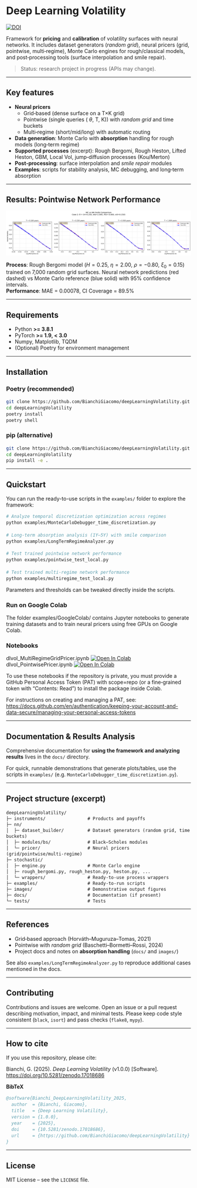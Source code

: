 # Deep Learning Volatility
[![DOI](https://zenodo.org/badge/DOI/10.5281/zenodo.17018686.svg)](https://doi.org/10.5281/zenodo.17018686)


Framework for **pricing** and **calibration** of volatility surfaces with neural networks.
It includes dataset generators (*random grid*), neural pricers (grid, pointwise, multi‑regime),
Monte Carlo engines for rough/classical models, and post‑processing tools (surface interpolation and smile repair).

> Status: research project in progress (APIs may change).

---

## Key features

- **Neural pricers**
  - Grid‑based (dense surface on a T×K grid)
  - Pointwise (single queries (	$\theta$, T, K)) with *random grid* and time buckets
  - Multi‑regime (short/mid/long) with automatic routing
- **Data generation**: Monte Carlo with **absorption** handling for rough models (long‑term regime)
- **Supported processes** (excerpt): Rough Bergomi, Rough Heston, Lifted Heston, GBM, Local Vol, jump‑diffusion processes (Kou/Merton)
- **Post‑processing**: surface interpolation and *smile repair* modules
- **Examples**: scripts for stability analysis, MC debugging, and long‑term absorption

---

## Results: Pointwise Network Performance

<img src="images/pointwise_case2_comparison.png" width="800">

**Process**: Rough Bergomi model ($H=0.25$, $\eta=2.00$, $\rho=-0.80$, $\xi_0=0.15$) trained on 7,000 random grid surfaces. Neural network predictions (red dashed) vs Monte Carlo reference (blue solid) with 95% confidence intervals.  
**Performance**: MAE = 0.00078, CI Coverage = 89.5%

---

## Requirements

- Python **>= 3.8.1**
- PyTorch **>= 1.9, < 3.0**
- Numpy, Matplotlib, TQDM
- (Optional) Poetry for environment management

---

## Installation

### Poetry (recommended)
```bash
git clone https://github.com/BianchiGiacomo/deepLearningVolatility.git
cd deepLearningVolatility
poetry install
poetry shell
```

### pip (alternative)
```bash
git clone https://github.com/BianchiGiacomo/deepLearningVolatility.git
cd deepLearningVolatility
pip install -e .
```

---

## Quickstart

You can run the ready-to-use scripts in the `examples/` folder to explore the framework:

```bash
# Analyze temporal discretization optimization across regimes
python examples/MonteCarloDebugger_time_discretization.py

# Long-term absorption analysis (1Y–5Y) with smile comparison
python examples/LongTermRegimeAnalyzer.py

# Test trained pointwise network performance
python examples/pointwise_test_local.py

# Test trained multi-regime network performance  
python examples/multiregime_test_local.py
```

Parameters and thresholds can be tweaked directly inside the scripts.

### Run on Google Colab

The folder examples/GoogleColab/ contains Jupyter notebooks to generate training datasets and to train neural pricers using free GPUs on Google Colab.

### Notebooks

dlvol_MultiRegimeGridPricer.ipynb [![Open In Colab](https://colab.research.google.com/assets/colab-badge.svg)](https://colab.research.google.com/github/BianchiGiacomo/deepLearningVolatility/blob/main/examples/GoogleColab/dlvol_MultiRegimeGridPricer.ipynb)
dlvol_PointwisePricer.ipynb [![Open In Colab](https://colab.research.google.com/assets/colab-badge.svg)](https://colab.research.google.com/github/BianchiGiacomo/deepLearningVolatility/blob/main/examples/GoogleColab/dlvol_PointwisePricer.ipynb)

To use these notebooks if the repository is private, you must provide a GitHub Personal Access Token (PAT) with scope=repo (or a fine‑grained token with “Contents: Read”) to install the package inside Colab.

For instructions on creating and managing a PAT, see:
https://docs.github.com/en/authentication/keeping-your-account-and-data-secure/managing-your-personal-access-tokens


---

## Documentation & Results Analysis

Comprehensive documentation for **using the framework and analyzing results** lives in the `docs/` directory.

For quick, runnable demonstrations that generate plots/tables, use the scripts in `examples/` (e.g. `MonteCarloDebugger_time_discretization.py`).

---

## Project structure (excerpt)

```
deepLearningVolatility/
├─ instruments/                # Products and payoffs
├─ nn/
│  ├─ dataset_builder/         # Dataset generators (random grid, time buckets)
│  ├─ modules/bs/              # Black–Scholes modules
│  └─ pricer/                  # Neural pricers (grid/pointwise/multi‑regime)
├─ stochastic/
│  ├─ engine.py                # Monte Carlo engine
│  ├─ rough_bergomi.py, rough_heston.py, heston.py, ...
│  └─ wrappers/                # Ready‑to‑use process wrappers
├─ examples/                   # Ready‑to‑run scripts
├─ images/                     # Demonstrative output figures
├─ docs/                       # Documentation (if present)
└─ tests/                      # Tests
```

---

## References

- Grid‑based approach (Horváth–Muguruza–Tomas, 2021)
- Pointwise with *random grid* (Baschetti–Bormetti–Rossi, 2024)
- Project docs and notes on **absorption handling** (`docs/` and `images/`)

See also `examples/LongTermRegimeAnalyzer.py` to reproduce additional cases mentioned in the docs.

---

## Contributing

Contributions and issues are welcome.
Open an issue or a pull request describing motivation, impact, and minimal tests.
Please keep code style consistent (`black`, `isort`) and pass checks (`flake8`, `mypy`).

---

## How to cite

If you use this repository, please cite:

Bianchi, G. (2025). *Deep Learning Volatility* (v1.0.0) [Software]. https://doi.org/10.5281/zenodo.17018686

**BibTeX**
```bibtex
@software{Bianchi_DeepLearningVolatility_2025,
  author  = {Bianchi, Giacomo},
  title   = {Deep Learning Volatility},
  version = {1.0.0},
  year    = {2025},
  doi     = {10.5281/zenodo.17018686},
  url     = {https://github.com/BianchiGiacomo/deepLearningVolatility}
}
```
---

## License

MIT License – see the `LICENSE` file.
